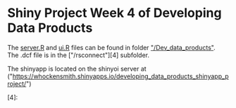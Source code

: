 # Shiny Project Week 4 of Developing Data Products
The [server.R][2] and [ui.R][3] files can be found in folder ["/Dev_data_products"][1].  
The .dcf file is in the ["/rsconnect"][4] subfolder.  
  
The shinyapp is located on the shinyoi server at ("https://whockensmith.shinyapps.io/developing_data_products_shinyapp_project/")  




[1]:https://github.com/Whockensmith/Developing_Data_Products/tree/master/Dev_data_products
[2]:https://github.com/Whockensmith/Developing_Data_Products/blob/master/Dev_data_products/server.R  
[3]:https://github.com/Whockensmith/Developing_Data_Products/blob/master/Dev_data_products/ui.R
[4]:
